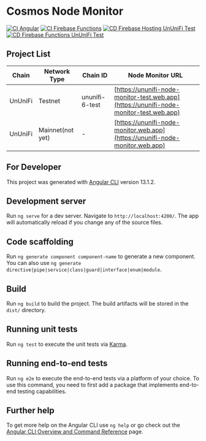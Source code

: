 # Cosmos Node Monitor

[![CI Angular](https://github.com/next-web-technology/cosmos-node-monitor/actions/workflows/ci-angular.yml/badge.svg)](https://github.com/next-web-technology/cosmos-node-monitor/actions/workflows/ci-angular.yml)
[![CI Firebase Functions](https://github.com/next-web-technology/cosmos-node-monitor/actions/workflows/ci-firebase-functions.yml/badge.svg)](https://github.com/next-web-technology/cosmos-node-monitor/actions/workflows/ci-firebase-functions.yml)
[![CD Firebase Hosting UnUniFi Test](https://github.com/next-web-technology/cosmos-node-monitor/actions/workflows/cd-firebase-hosting-ununifi-test.yml/badge.svg)](https://github.com/next-web-technology/cosmos-node-monitor/actions/workflows/cd-firebase-hosting-ununifi-test.yml)
[![CD Firebase Functions UnUniFi Test](https://github.com/next-web-technology/cosmos-node-monitor/actions/workflows/cd-firebase-functions-ununifi-test.yml/badge.svg)](https://github.com/next-web-technology/cosmos-node-monitor/actions/workflows/cd-firebase-functions-ununifi-test.yml)

## Project List

| Chain   | Network Type     | Chain ID       | Node Monitor URL                                                                       |
| ------- | ---------------- | -------------- | -------------------------------------------------------------------------------------- |
| UnUniFi | Testnet          | ununifi-6-test | [https://ununifi-node-monitor-test.web.app](https://ununifi-node-monitor-test.web.app) |
| UnUniFi | Mainnet(not yet) | -              | [https://ununifi-node-monitor.web.app](https://ununifi-node-monitor.web.app)           |

## For Developer

This project was generated with [Angular CLI](https://github.com/angular/angular-cli) version 13.1.2.

## Development server

Run `ng serve` for a dev server. Navigate to `http://localhost:4200/`. The app will automatically reload if you change any of the source files.

## Code scaffolding

Run `ng generate component component-name` to generate a new component. You can also use `ng generate directive|pipe|service|class|guard|interface|enum|module`.

## Build

Run `ng build` to build the project. The build artifacts will be stored in the `dist/` directory.

## Running unit tests

Run `ng test` to execute the unit tests via [Karma](https://karma-runner.github.io).

## Running end-to-end tests

Run `ng e2e` to execute the end-to-end tests via a platform of your choice. To use this command, you need to first add a package that implements end-to-end testing capabilities.

## Further help

To get more help on the Angular CLI use `ng help` or go check out the [Angular CLI Overview and Command Reference](https://angular.io/cli) page.
